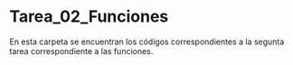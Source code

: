 # Tarea_02_Funciones

En esta carpeta se encuentran los códigos correspondientes a la segunta tarea correspondiente a las funciones. 
